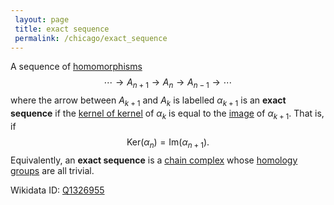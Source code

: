 ```yaml
---
 layout: page
 title: exact sequence
 permalink: /chicago/exact_sequence
---
```

A sequence of [homomorphisms](https://defsmath.github.io/DefsMath/group_homomorphism) $$\cdots \to A_{n+1}\to A_n \to A_{n-1}\to \cdots$$ where the arrow between $A_{k+1}$ and $A_{k}$ is labelled $\alpha_{k+1}$ is an **exact sequence** if the [kernel of kernel](https://defsmath.github.io/DefsMath/kernel_of_###################kernel) of $\alpha_k$ is equal to the [image](https://defsmath.github.io/DefsMath/image) of $\alpha_{k+1}$. That is, if $$\text{Ker}(\alpha_n) = \text{Im}(\alpha_{n+1}).$$
Equivalently, an **exact sequence** is a [chain complex](https://defsmath.github.io/DefsMath/chain_complex) whose [homology groups](https://defsmath.github.io/DefsMath/homology_group) are all trivial.

Wikidata ID: [Q1326955](https://www.wikidata.org/wiki/Q1326955)